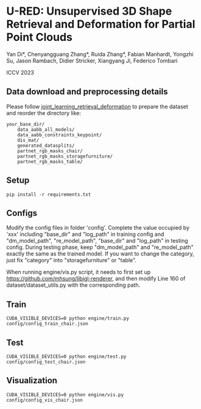 # U-RED: Unsupervised 3D Shape Retrieval and Deformation for Partial Point Clouds

Yan Di*, Chenyangguang Zhang*, Ruida Zhang*, Fabian Manhardt, Yongzhi Su, Jason Rambach, Didier Stricker, Xiangyang Ji, Federico Tombari

ICCV 2023

## Data download and preprocessing details
Please follow [joint_learning_retrieval_deformation](https://github.com/mikacuy/joint_learning_retrieval_deformation) to prepare the dataset and reorder the directory like:
```
your_base_dir/
    data_aabb_all_models/
    data_aabb_constraints_keypoint/
    dis_mat/
    generated_datasplits/
    partnet_rgb_masks_chair/
    partnet_rgb_masks_storagefurniture/
    partnet_rgb_masks_table/
```

## Setup
```
pip install -r requirements.txt
```


## Configs
Modify the config files in folder 'config'. Complete the value occupied by 'xxx' including "base_dir" and "log_path" in training config and "dm_model_path", "re_model_path", "base_dir" and "log_path" in testing config. During testing phase, keep "dm_model_path" and "re_model_path" exactly the same as the trained model. If you want to change the category, just fix "category" into "storagefurniture" or "table".

When running engine/vis.py script, it needs to first set up https://github.com/mhsung/libigl-renderer, and then modify Line 160 of dataset/dataset_utils.py with the corresponding path. 

## Train
```
CUDA_VISIBLE_DEVICES=0 python engine/train.py config/config_train_chair.json
```

## Test
```
CUDA_VISIBLE_DEVICES=0 python engine/test.py config/config_test_chair.json
```

## Visualization
```
CUDA_VISIBLE_DEVICES=0 python engine/vis.py config/config_vis_chair.json
```